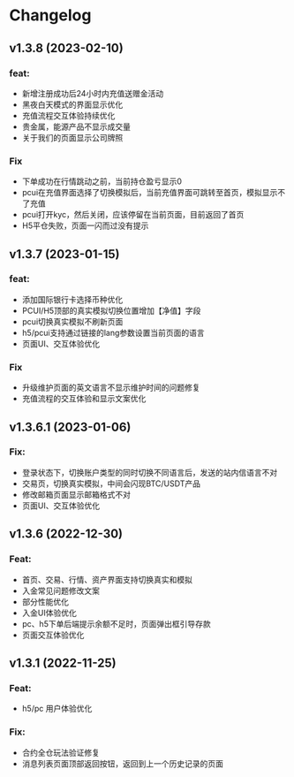 # Changelog

## v1.3.8 (2023-02-10)

### feat:

- 新增注册成功后24小时内充值送赠金活动
- 黑夜白天模式的界面显示优化
- 充值流程交互体验持续优化
- 贵金属，能源产品不显示成交量
- 关于我们的页面显示公司牌照

### Fix

- 下单成功在行情跳动之前，当前持仓盈亏显示0
- pcui在充值界面选择了切换模拟后，当前充值界面可跳转至首页，模拟显示不了充值
- pcui打开kyc，然后关闭，应该停留在当前页面，目前返回了首页
- H5平仓失败，页面一闪而过没有提示

## v1.3.7 (2023-01-15)

### feat:

- 添加国际银行卡选择币种优化
- PCUI/H5顶部的真实模拟切换位置增加【净值】字段
- pcui切换真实模拟不刷新页面
- h5/pcui支持通过链接的lang参数设置当前页面的语言
- 页面UI、交互体验优化

### Fix

- 升级维护页面的英文语言不显示维护时间的问题修复
- 充值流程的交互体验和显示文案优化

## v1.3.6.1 (2023-01-06)

### Fix:

- 登录状态下，切换账户类型的同时切换不同语言后，发送的站内信语言不对
- 交易页，切换真实模拟，中间会闪现BTC/USDT产品
- 修改邮箱页面显示邮箱格式不对
- 页面UI、交互体验优化

## v1.3.6 (2022-12-30)

### Feat:

- 首页、交易、行情、资产界面支持切换真实和模拟
- 入金常见问题修改文案
- 部分性能优化
- 入金UI体验优化
- pc、h5下单后端提示余额不足时，页面弹出框引导存款
- 页面交互体验优化


## v1.3.1 (2022-11-25)

### Feat:

- h5/pc 用户体验优化


### Fix:

- 合约全仓玩法验证修复
- 消息列表页面顶部返回按钮，返回到上一个历史记录的页面